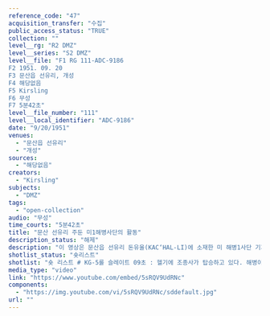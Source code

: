 ```yaml
---
reference_code: "47"
acquisition_transfer: "수집"
public_access_status: "TRUE"
collection: ""
level__rg: "R2 DMZ"
level__series: "S2 DMZ"
level__file: "F1 RG 111-ADC-9186
F2 1951. 09. 20
F3 문산읍 선유리, 개성
F4 해당없음 
F5 Kirsling
F6 무성
F7 5분42초"
level__file_number: "111"
level__local_identifier: "ADC-9186"
date: "9/20/1951"
venues: 
  - "문산읍 선유리"
  - "개성"
sources: 
  - "해당없음"
creators: 
  - "Kirsling"
subjects: 
  - "DMZ"
tags: 
  - "open-collection"
audio: "무성"
time_courts: "5분42초"
title: "문산 선유리 주둔 미1해병사단의 활동"
description_status: "해제"
description: "이 영상은 문산읍 선유리 돈유울(KAC‘HAL-LI)에 소재한 미 해병1사단 기지의 영상이다. 이미 문서에서 RG 127, UD-UP 19, Box 32에 1953년 3월 지휘일지(Command Diary report, 1953. 03)에서 해병 1사단과 1공병대대가 선유리 돈유울에 주둔하고 있다고 밝히고 있다. 따라서 본 영상은 유엔군임시사령부와 인접했으며 펠햄 기지 초기 모습을 담고 있다. 촬영한 부대는 알 수 없지만 촬영자 커슬링이다. 전체적으로 영상은 안정적이며 구도와 장면 구성이 좋은 편이다. 촬영 카메라는 아이모 35mm인데같은 시기에 유행하던 기종이다. 영상은 개성 내봉장에서 개최되는 정전회담 내용을 함께 담고 있다. "
shotlist_status: "숏리스트"
shotlist: "숏 리스트 # KG-5롤 슬레이트 09초 : 헬기에 조종사가 탑승하고 있다. 해병이라는 글자가 선명하다. 해병 기지가 보인다. (5분09초) 임진강과 그 주변 기지, 마을, 도로 등의 풍경이 보이면 문산가도 주변 미군기지들이 보인다. "
media_type: "video"
link: "https://www.youtube.com/embed/5sRQV9UdRNc"
components: 
  - "https://img.youtube.com/vi/5sRQV9UdRNc/sddefault.jpg"
url: ""
---
```

